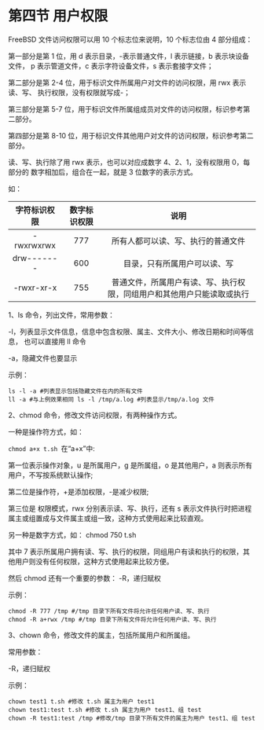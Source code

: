 # 第四节 用户权限

FreeBSD 文件访问权限可以用 10 个标志位来说明，10 个标志位由 4 部分组成：

第一部分是第 1 位，用 d 表示目录，-表示普通文件，l 表示链接，b 表示块设备文件， p 表示管道文件，c 表示字符设备文件，s 表示套接字文件； 

第二部分是第 2-4 位，用于标识文件所属用户对文件的访问权限，用 rwx 表示读、写、 执行权限，没有权限就写成-； 

第三部分是第 5-7 位，用于标识文件所属组成员对文件的访问权限，标识参考第二部分。

第四部分是第 8-10 位，用于标识文件其他用户对文件的访问权限，标识参考第二部分。 

读、写、执行除了用 rwx 表示，也可以对应成数字 4、2、1，没有权限用 0，每部分的 数字相加后，组合在一起，就是 3 位数字的表示方式。

如： 

| 字符标识权限 | 数字标识权限 | 说明 |
| :-----:| :----: | :----: |
| -rwxrwxrwx | 777 | 所有人都可以读、写、执行的普通文件 |
|  drw------- | 600 | 目录，只有所属用户可以读、写 |
|-rwxr-xr-x|755|普通文件，所属用户有读、写、执行权限，同组用户和其他用户只能读取或执行|

1、ls 命令，列出文件，常用参数： 

-l，列表显示文件信息，信息中包含权限、属主、文件大小、修改日期和时间等信息， 也可以直接用 ll 命令 

-a，隐藏文件也要显示 

示例： 

```
ls -l -a #列表显示包括隐藏文件在内的所有文件 
ll -a #与上例效果相同 ls -l /tmp/a.log #列表显示/tmp/a.log 文件 
```

2、chmod 命令，修改文件访问权限，有两种操作方式。

一种是操作符方式，如： 

`chmod a+x t.sh `在“a+x”中:

第一位表示操作对象，u 是所属用户，g 是所属组，o 是其他用户，a 则表示所有用户，不写按系统默认操作;

第二位是操作符，+是添加权限，-是减少权限;

第三位是 权限模式，rwx 分别表示读、写、执行，还有 s 表示文件执行时把进程属主或组置成与文件属主或组一致，这种方式使用起来比较直观。

另一种是数字方式，如： chmod 750 t.sh 

其中 7 表示所属用户拥有读、写、执行的权限，同组用户有读和执行的权限，其他用户则没有任何权限，这种方式使用起来比较方便。

然后 chmod 还有一个重要的参数： -R，递归赋权 

示例：

```
chmod -R 777 /tmp #/tmp 目录下所有文件将允许任何用户读、写、执行 
chmod -R a+rwx /tmp #/tmp 目录下所有文件将允许任何用户读、写、执行 
```

3、chown 命令，修改文件的属主，包括所属用户和所属组。

常用参数：

-R，递归赋权 

示例： 

```
chown test1 t.sh #修改 t.sh 属主为用户 test1 
chown test1:test t.sh #修改 t.sh 属主为用户 test1、组 test 
chown -R test1:test /tmp #修改/tmp 目录下所有文件的属主为用户 test1、组 test
```
